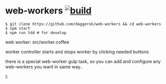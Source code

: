 web-workers [![build](https://api.travis-ci.org/daggerok/web-workers.svg?branch=master)](https://api.travis-ci.org/daggerok/web-workers.svg?branch=master)
============================
    $ git clone https://github.com/daggerok/web-workers && cd web-workers
    $ npm start
    $ npm run tdd # for develop

web worker: src/worker.coffee

worker controller starts and stops worker by clicking needed buttons

there is a special web-worker gulp task, so you can add and configure any web-workers you want in same way..

(:
